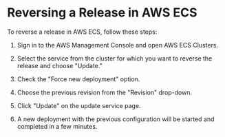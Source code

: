 # Reversing a Release in AWS ECS

To reverse a release in AWS ECS, follow these steps:

1. Sign in to the AWS Management Console and open AWS ECS Clusters.

2. Select the service from the cluster for which you want to reverse the release and choose "Update."

3. Check the "Force new deployment" option.

4. Choose the previous revision from the "Revision" drop-down.

5. Click "Update" on the update service page.

6. A new deployment with the previous configuration will be started and completed in a few minutes.
